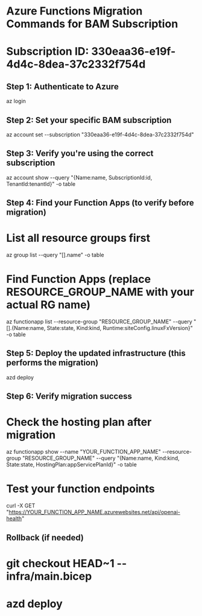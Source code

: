 # Azure Functions Migration Commands for BAM Subscription

# Subscription ID: 330eaa36-e19f-4d4c-8dea-37c2332f754d

## Step 1: Authenticate to Azure

az login

## Step 2: Set your specific BAM subscription

az account set --subscription "330eaa36-e19f-4d4c-8dea-37c2332f754d"

## Step 3: Verify you're using the correct subscription

az account show --query "{Name:name, SubscriptionId:id, TenantId:tenantId}" -o table

## Step 4: Find your Function Apps (to verify before migration)

# List all resource groups first

az group list --query "[].name" -o table

# Find Function Apps (replace RESOURCE_GROUP_NAME with your actual RG name)

az functionapp list --resource-group "RESOURCE_GROUP_NAME" --query "[].{Name:name, State:state, Kind:kind, Runtime:siteConfig.linuxFxVersion}" -o table

## Step 5: Deploy the updated infrastructure (this performs the migration)

azd deploy

## Step 6: Verify migration success

# Check the hosting plan after migration

az functionapp show --name "YOUR_FUNCTION_APP_NAME" --resource-group "RESOURCE_GROUP_NAME" --query "{Name:name, Kind:kind, State:state, HostingPlan:appServicePlanId}" -o table

# Test your function endpoints

curl -X GET "https://YOUR_FUNCTION_APP_NAME.azurewebsites.net/api/openai-health"

## Rollback (if needed)

# git checkout HEAD~1 -- infra/main.bicep

# azd deploy
